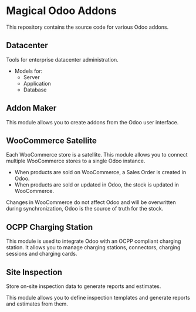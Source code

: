 Magical Odoo Addons
===================

This repository contains the source code for various Odoo addons.

Datacenter
---------------------------

Tools for enterprise datacenter administration.

- Models for:
  - Server
  - Application
  - Database

Addon Maker
---------------------------

This module allows you to create addons from the Odoo user interface.

WooCommerce Satellite
---------------------------

Each WooCommerce store is a satellite. This module allows you to connect multiple WooCommerce stores to a single Odoo instance.

- When products are sold on WooCommerce, a Sales Order is created in Odoo.
- When products are sold or updated in Odoo, the stock is updated in WooCommerce.

Changes in WooCommerce do not affect Odoo and will be overwritten during synchronization, Odoo is the source of truth for the stock.

OCPP Charging Station
--------------------------------

This module is used to integrate Odoo with an OCPP compliant charging station. It allows you to manage charging stations, connectors, charging sessions and charging cards.

Site Inspection
---------------------------

Store on-site inspection data to generate reports and estimates.

This module allows you to define inspection templates and generate reports and estimates from them.
